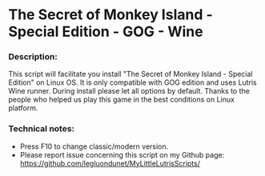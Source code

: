 # The Secret of Monkey Island - Special Edition - GOG - Wine

### Description:
This script will facilitate you install "The Secret of Monkey Island - Special Edition" on Linux OS.
It is only compatible with GOG edition and uses Lutris Wine runner. 
During install please let all options by default.
Thanks to the people who helped us play this game in the best conditions on Linux platform.

### Technical notes:
- Press F10 to change classic/modern version.
- Please report issue concerning this script on my Github page:
https://github.com/legluondunet/MyLittleLutrisScripts/
